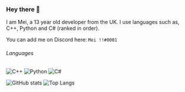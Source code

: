 ### Hey there 👋
I am Mei, a 13 year old developer from the UK. I use languages such as, C++, Python and C# (ranked in order).

You can add me on Discord here: `Mei !!#0001` <br>

###### Languages

![C++](https://img.shields.io/badge/C%2B%2B-00599C?style=for-the-badge&logo=c%2B%2B&logoColor=white)
![Python](https://img.shields.io/badge/Python-14354C?style=for-the-badge&logo=python&logoColor=white)
![C#](https://img.shields.io/badge/c%23-%23239120.svg?style=for-the-badge&logo=c-sharp&logoColor=white)

  ![GitHub stats](https://github-readme-stats.vercel.app/api?username=meilol&show_icons=true&show_icons=true&title_color=24A7FF&text_color=cccccc&bg_color=00000000&hide_border=true&icon_color=4F8CC9&hide_title=true&count_private=true&hide=prs)
  ![Top Langs](https://github-readme-stats.vercel.app/api/top-langs/?username=meilol&show_icons=true&title_color=24A7FF&text_color=cccccc&bg_color=00000000&hide_border=true)
